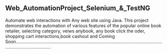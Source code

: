## Web_AutomationProject_Selenium_&_TestNG
Automate web interactions with Any web site using Java. This project demonstrates the automation of various features of the popular online book retailer, selecting category, veiws anybook, any book  click the oder, shopping cart interactions,book cashout and Coming Soon........................................................................................................................................................
